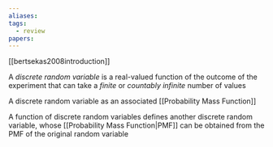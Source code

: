 ```yaml
---
aliases: 
tags:
  - review
papers:
---
```

[[bertsekas2008introduction]]

A *discrete random variable* is a real-valued function of the outcome of the experiment that can take a *finite* or *countably infinite* number of values

A discrete random variable as an associated [[Probability Mass Function]]

A function of discrete random variables defines another discrete random variable, whose [[Probability Mass Function|PMF]] can be obtained from the PMF of the original random variable
